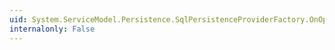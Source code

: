 ```yaml
---
uid: System.ServiceModel.Persistence.SqlPersistenceProviderFactory.OnOpen(System.TimeSpan)
internalonly: False
---
```

